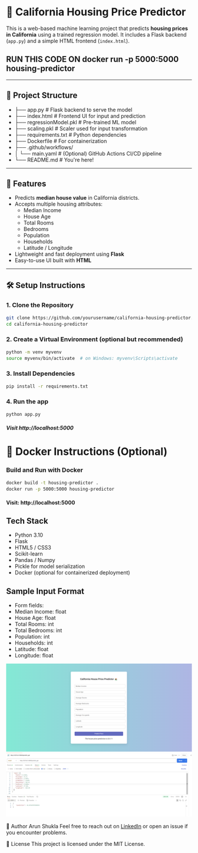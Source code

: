 


# 🏡 California Housing Price Predictor

This is a web-based machine learning project that predicts **housing prices in California** using a trained regression model. It includes a Flask backend (`app.py`) and a simple HTML frontend (`index.html`).


## RUN THIS CODE ON docker run -p 5000:5000 housing-predictor



---

## 📁 Project Structure

- ├── app.py # Flask backend to serve the model
- ├── index.html # Frontend UI for input and prediction
- ├── regressionModel.pkl # Pre-trained ML model
- ├── scaling.pkl # Scaler used for input transformation
- ├── requirements.txt # Python dependencies
- ├── Dockerfile # For containerization
- ├── .github/workflows/
- │ └── main.yaml # (Optional) GitHub Actions CI/CD pipeline
- └── README.md # You're here!


---

## 🚀 Features

- Predicts **median house value** in California districts.
- Accepts multiple housing attributes:
  - Median Income
  - House Age
  - Total Rooms
  - Bedrooms
  - Population
  - Households
  - Latitude / Longitude
- Lightweight and fast deployment using **Flask**
- Easy-to-use UI built with **HTML**

---

## 🛠️ Setup Instructions

### 1. Clone the Repository

```bash
git clone https://github.com/yourusername/california-housing-predictor.git
cd california-housing-predictor
```

### 2.  Create a Virtual Environment (optional but recommended)
```bash
python -m venv myvenv
source myvenv/bin/activate  # on Windows: myvenv\Scripts\activate
```

### 3. Install Dependencies
```bash
pip install -r requirements.txt
```

### 4. Run the app
```bash
python app.py
```

##### Visit http://localhost:5000


# 🐳 Docker Instructions (Optional)
### Build and Run with Docker
```bash
docker build -t housing-predictor .
docker run -p 5000:5000 housing-predictor
```
#### Visit: http://localhost:5000

## Tech Stack
- Python 3.10
- Flask
- HTML5 / CSS3
- Scikit-learn
- Pandas / Numpy
- Pickle for model serialization
- Docker (optional for containerized deployment)


## Sample Input Format 
- Form fields:
- Median Income: float
- House Age: float
- Total Rooms: int
- Total Bedrooms: int
- Population: int
- Households: int
- Latitude: float
- Longitude: float

![UI](image.png)
![Code Testing](image-1.png)

🙌 Author
Arun Shukla
Feel free to reach out on [LinkedIn](https://www.linkedin.com/in/arun-shukla-1399a9196/) or open an issue if you encounter problems.

📄 License
This project is licensed under the MIT License.